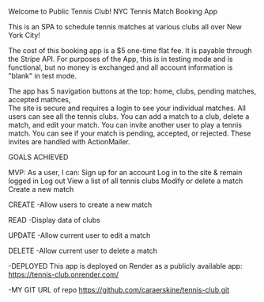 Welcome to Public Tennis Club!
NYC Tennis Match Booking App

This is an SPA to schedule tennis matches at various clubs all over New York City!

The cost of this booking app is a $5 one-time flat fee. It is payable through
the Stripe API. For purposes of the App, this is in testing mode and is functional,
but no money is exchanged and all account information is "blank" in test mode.

The app has 5 navigation buttons at the top: home, clubs, pending matches, accepted mathces,   
The site is secure and requires a login to see your individual matches. 
All users can see all the tennis clubs. 
You can add a match to a club, delete a match, and edit your match. 
You can invite another user to play a tennis match. You can see if your match is pending, accepted, or rejected.
These invites are handled with ActionMailer.

GOALS ACHIEVED

MVP: As a user, I can:
Sign up for an account
Log in to the site & remain logged in
Log out
View a list of all tennis clubs
Modify or delete a match
Create a new match

CREATE -Allow users to create a new match

READ -Display data of clubs

UPDATE -Allow current user to edit a match

DELETE -Allow current user to delete a match

-DEPLOYED This app is deployed on Render as a publicly available app: https://tennis-club.onrender.com/

-MY GIT URL of repo https://github.com/caraerskine/tennis-club.git

